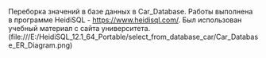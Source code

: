 Переборка значений в базе данных в Car_Database. Работы выполнена в программе HeidiSQL - https://www.heidisql.com/. Был использован учебный материал с сайта университета.
(file:///E:/HeidiSQL_12.1_64_Portable/select_from_database_car/Car_Database_ER_Diagram.png)
